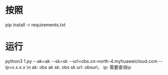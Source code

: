 # 按照

pip install -r requirements.txt

# 运行

python3 1.py --ak=ak --sk=sk --url=obs.cn-north-4.myhuaweicloud.com --ip=x.x.x.x \n
ak: obs ak
sk: obs sk
url: obsurl，
ip: 需要查询ip
